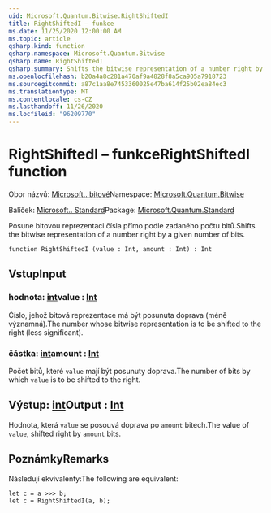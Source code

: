 ```yaml
---
uid: Microsoft.Quantum.Bitwise.RightShiftedI
title: RightShiftedI – funkce
ms.date: 11/25/2020 12:00:00 AM
ms.topic: article
qsharp.kind: function
qsharp.namespace: Microsoft.Quantum.Bitwise
qsharp.name: RightShiftedI
qsharp.summary: Shifts the bitwise representation of a number right by a given number of bits.
ms.openlocfilehash: b20a4a8c281a470af9a4828f8a5ca905a7918723
ms.sourcegitcommit: a87c1aa8e7453360025e47ba614f25b02ea84ec3
ms.translationtype: MT
ms.contentlocale: cs-CZ
ms.lasthandoff: 11/26/2020
ms.locfileid: "96209770"
---
```

# <a name="rightshiftedi-function"></a><span data-ttu-id="0bc89-102">RightShiftedI – funkce</span><span class="sxs-lookup"><span data-stu-id="0bc89-102">RightShiftedI function</span></span>

<span data-ttu-id="0bc89-103">Obor názvů: [Microsoft.. bitové](xref:Microsoft.Quantum.Bitwise)</span><span class="sxs-lookup"><span data-stu-id="0bc89-103">Namespace: [Microsoft.Quantum.Bitwise](xref:Microsoft.Quantum.Bitwise)</span></span>

<span data-ttu-id="0bc89-104">Balíček: [Microsoft.. Standard](https://nuget.org/packages/Microsoft.Quantum.Standard)</span><span class="sxs-lookup"><span data-stu-id="0bc89-104">Package: [Microsoft.Quantum.Standard](https://nuget.org/packages/Microsoft.Quantum.Standard)</span></span>


<span data-ttu-id="0bc89-105">Posune bitovou reprezentaci čísla přímo podle zadaného počtu bitů.</span><span class="sxs-lookup"><span data-stu-id="0bc89-105">Shifts the bitwise representation of a number right by a given number of bits.</span></span>

```qsharp
function RightShiftedI (value : Int, amount : Int) : Int
```


## <a name="input"></a><span data-ttu-id="0bc89-106">Vstup</span><span class="sxs-lookup"><span data-stu-id="0bc89-106">Input</span></span>

### <a name="value--int"></a><span data-ttu-id="0bc89-107">hodnota: [int](xref:microsoft.quantum.lang-ref.int)</span><span class="sxs-lookup"><span data-stu-id="0bc89-107">value : [Int](xref:microsoft.quantum.lang-ref.int)</span></span>

<span data-ttu-id="0bc89-108">Číslo, jehož bitová reprezentace má být posunuta doprava (méně významná).</span><span class="sxs-lookup"><span data-stu-id="0bc89-108">The number whose bitwise representation is to be shifted to the right (less significant).</span></span>


### <a name="amount--int"></a><span data-ttu-id="0bc89-109">částka: [int](xref:microsoft.quantum.lang-ref.int)</span><span class="sxs-lookup"><span data-stu-id="0bc89-109">amount : [Int](xref:microsoft.quantum.lang-ref.int)</span></span>

<span data-ttu-id="0bc89-110">Počet bitů, které `value` mají být posunuty doprava.</span><span class="sxs-lookup"><span data-stu-id="0bc89-110">The number of bits by which `value` is to be shifted to the right.</span></span>



## <a name="output--int"></a><span data-ttu-id="0bc89-111">Výstup: [int](xref:microsoft.quantum.lang-ref.int)</span><span class="sxs-lookup"><span data-stu-id="0bc89-111">Output : [Int](xref:microsoft.quantum.lang-ref.int)</span></span>

<span data-ttu-id="0bc89-112">Hodnota, která `value` se posouvá doprava po `amount` bitech.</span><span class="sxs-lookup"><span data-stu-id="0bc89-112">The value of `value`, shifted right by `amount` bits.</span></span>

## <a name="remarks"></a><span data-ttu-id="0bc89-113">Poznámky</span><span class="sxs-lookup"><span data-stu-id="0bc89-113">Remarks</span></span>

<span data-ttu-id="0bc89-114">Následují ekvivalenty:</span><span class="sxs-lookup"><span data-stu-id="0bc89-114">The following are equivalent:</span></span>

```Q#
let c = a >>> b;
let c = RightShiftedI(a, b);
```